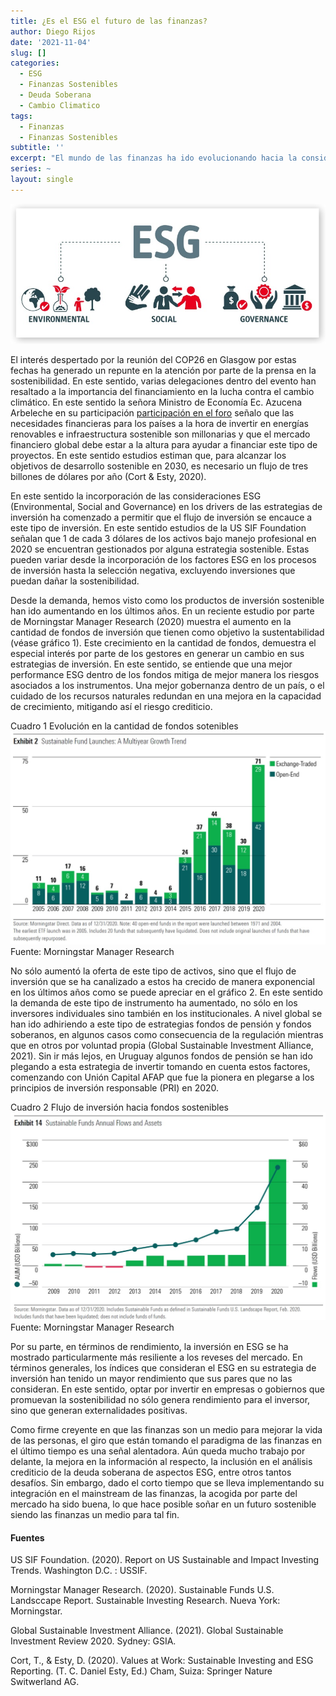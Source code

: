 ```yaml
---
title: ¿Es el ESG el futuro de las finanzas?
author: Diego Rijos
date: '2021-11-04'
slug: []
categories:
  - ESG
  - Finanzas Sostenibles
  - Deuda Soberana
  - Cambio Climatico
tags:
  - Finanzas
  - Finanzas Sostenibles
subtitle: ''
excerpt: "El mundo de las finanzas ha ido evolucionando hacia la consideración de factores Sociales, Ambientales y de Gobernanza. La incorporación de estos factores en la toma de decisiones ha generado nuevos productos al igual que nuevas interrogantes. ¿Estamos acaso ante un nuevo paradigma en las finanzas?"
series: ~
layout: single
---
```

![](images/esg.jpg)


El interés despertado por la reunión del COP26 en Glasgow por estas fechas ha generado un repunte en la atención por parte de la prensa en la sostenibilidad. En este sentido, varias delegaciones dentro del evento han resaltado a la importancia del financiamiento en la lucha contra el cambio climático. En este sentido la señora Ministro de Economía Ec. Azucena Arbeleche en su participación [participación en el foro]( https://www.gub.uy/ministerio-economia-finanzas/comunicacion/noticias/ministra-arbeleche-abogo-incorporar-criterios-cuidado-climatico-finanzas) señalo que las necesidades financieras para los países a la hora de invertir en energías renovables e infraestructura sostenible son millonarias y que el mercado financiero global debe estar a la altura para ayudar a financiar este tipo de proyectos. En este sentido estudios estiman que, para alcanzar los objetivos de desarrollo sostenible en 2030, es necesario un flujo de tres billones de dólares por año (Cort & Esty, 2020).

En este sentido la incorporación de las consideraciones ESG (Environmental, Social and Governance) en los drivers de las estrategias de inversión ha comenzado a permitir que el flujo de inversión se encauce a este tipo de inversión. En este sentido estudios de la US SIF Foundation señalan que 1 de cada 3 dólares de los activos bajo manejo profesional en 2020 se encuentran gestionados por alguna estrategia sostenible. Estas pueden variar desde la incorporación de los factores ESG en los procesos de inversión hasta la selección negativa, excluyendo inversiones que puedan dañar la sostenibilidad. 

Desde la demanda, hemos visto como los productos de inversión sostenible han ido aumentando en los últimos años. En un reciente estudio por parte de Morningstar Manager Research (2020) muestra el aumento en la cantidad de fondos de inversión que tienen como objetivo la sustentabilidad (véase gráfico 1). Este crecimiento en la cantidad de fondos, demuestra el especial interés por parte de los gestores en generar un cambio en sus estrategias de inversión. En este sentido, se entiende que una mejor performance ESG dentro de los fondos mitiga de mejor manera los riesgos asociados a los instrumentos. Una mejor gobernanza dentro de un país, o el cuidado de los recursos naturales redundan en una mejora en la capacidad de crecimiento, mitigando así el riesgo crediticio. 

Cuadro 1 Evolución en la cantidad de fondos sotenibles
![](images/Cuadro_1.jpg)
Fuente: Morningstar Manager Research

No sólo aumentó la oferta de este tipo de activos, sino que el flujo de inversión que se ha canalizado a estos ha crecido de manera exponencial en los últimos años como se puede apreciar en el gráfico 2. En este sentido la demanda de este tipo de instrumento ha aumentado, no sólo en los inversores individuales sino también en los institucionales. A nivel global se han ido adhiriendo a este tipo de estrategias fondos de pensión y fondos soberanos, en algunos casos como consecuencia de la regulación mientras que en otros por voluntad propia (Global Sustainable Investment Alliance, 2021). Sin ir más lejos, en Uruguay algunos fondos de pensión se han ido plegando a esta estrategia de invertir tomando en cuenta estos factores, comenzando con Unión Capital AFAP que fue la pionera en plegarse a los principios de inversión responsable (PRI) en 2020. 

Cuadro 2 Flujo de inversión hacia fondos sostenibles
![](images/Cuadro_2.jpg)
Fuente: Morningstar Manager Research

Por su parte, en términos de rendimiento, la inversión en ESG se ha mostrado particularmente más resiliente a los reveses del mercado. En términos generales, los índices que consideran el ESG en su estrategia de inversión han tenido un mayor rendimiento que sus pares que no las consideran. En este sentido, optar por invertir en empresas o gobiernos que promuevan la sostenibilidad no sólo genera rendimiento para el inversor, sino que generan externalidades positivas.

Como firme creyente en que las finanzas son un medio para mejorar la vida de las personas, el giro que están tomando el paradigma de las finanzas en el último tiempo es una señal alentadora. Aún queda mucho trabajo por delante, la mejora en la información al respecto, la inclusión en el análisis crediticio de la deuda soberana de aspectos ESG, entre otros tantos desafíos. Sin embargo, dado el corto tiempo que se lleva implementando su integración en el mainstream de las finanzas, la acogida por parte del mercado ha sido buena, lo que hace posible soñar en un futuro sostenible siendo las finanzas un medio para tal fin.



#### Fuentes

US SIF Foundation. (2020). Report on US Sustainable and Impact Investing Trends. Washington D.C. : USSIF.

Morningstar Manager Research. (2020). Sustainable Funds U.S. Landsccape Report. Sustainable Investing Research. Nueva York: Morningstar.

Global Sustainable Investment Alliance. (2021). Global Sustainable Investment Review 2020. Sydney: GSIA.

Cort, T., & Esty, D. (2020). Values at Work: Sustainable Investing and ESG Reporting. (T. C. Daniel Esty, Ed.) Cham, Suiza: Springer Nature Switwerland AG.
